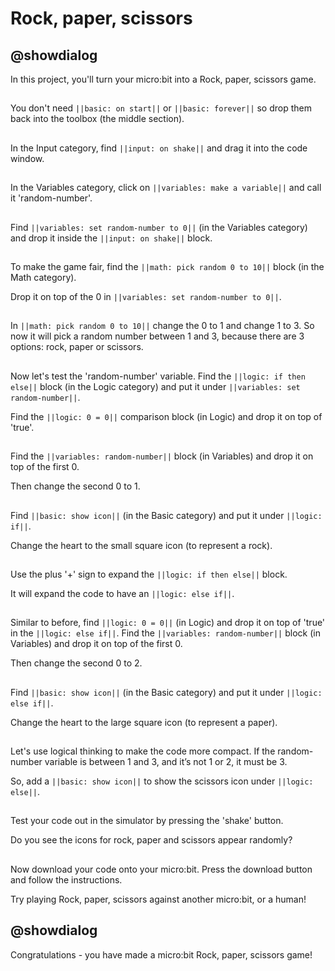 # Rock, paper, scissors 

## @showdialog 
In this project, you'll turn your micro:bit into a Rock, paper, scissors game. 
## 
You don't need ``||basic: on start||`` or ``||basic: forever||`` so drop them back into the toolbox (the middle section). 


## 
In the Input category, find ``||input: on shake||`` and drag it into the code window. 


## 
In the Variables category, click on ``||variables: make a variable||`` and call it 'random-number'. 


## 
Find ``||variables: set random-number to 0||`` (in the Variables category) and drop it inside the ``||input: on shake||`` block. 


## 
To make the game fair, find the ``||math: pick random 0 to 10||`` block (in the Math category). 


Drop it on top of the 0 in ``||variables: set random-number to 0||``. 


## 
In ``||math: pick random 0 to 10||`` change the 0 to 1 and change 1 to 3. 
So now it will pick a random number between 1 and 3, because there are 3 options: rock, paper or scissors. 


## 
Now let's test the 'random-number' variable. Find the ``||logic: if then else||`` block (in the Logic category) and put it under ``||variables: set random-number||``. 


Find the ``||logic: 0 = 0||`` comparison block (in Logic) and drop it on top of 'true'. 


## 
Find the ``||variables: random-number||`` block (in Variables) and drop it on top of the first 0. 


Then change the second 0 to 1. 


## 
Find ``||basic: show icon||`` (in the Basic category) and put it under ``||logic: if||``. 


Change the heart to the small square icon (to represent a rock). 


## 
Use the plus '+' sign to expand the ``||logic: if then else||`` block. 


It will expand the code to have an ``||logic: else if||``.


## 
Similar to before, find ``||logic: 0 = 0||`` (in Logic) and drop it on top of 'true' in the ``||logic: else if||``. 
Find the ``||variables: random-number||`` block (in Variables) and drop it on top of the first 0. 


Then change the second 0 to 2. 


## 
Find ``||basic: show icon||`` (in the Basic category) and put it under ``||logic: else if||``. 


Change the heart to the large square icon (to represent a paper). 


## 
Let's use logical thinking to make the code more compact. If the random-number variable is between 1 and 3, and it’s not 1 or 2, it must be 3. 


So, add a ``||basic: show icon||`` to show the scissors icon under ``||logic: else||``. 


## 
Test your code out in the simulator by pressing the 'shake' button. 


Do you see the icons for rock, paper and scissors appear randomly? 


## 
Now download your code onto your micro:bit. Press the download button and follow the instructions. 


Try playing Rock, paper, scissors against another micro:bit, or a human! 


## @showdialog 
Congratulations - you have made a micro:bit Rock, paper, scissors game!
